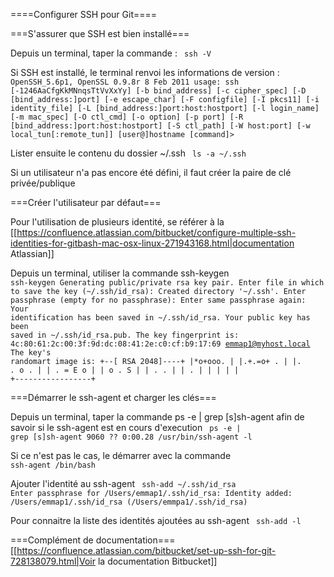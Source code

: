 ====Configurer SSH pour Git====

===S'assurer que SSH est bien installé===

Depuis un terminal, taper la commande :
<code bash>
ssh -V
</code>

Si SSH est installé, le terminal renvoi les informations de version :
<code bash>
OpenSSH_5.6p1, OpenSSL 0.9.8r 8 Feb 2011
usage: ssh [-1246AaCfgKkMNnqsTtVvXxYy] [-b bind_address] [-c cipher_spec]
           [-D [bind_address:]port] [-e escape_char] [-F configfile]
           [-I pkcs11] [-i identity_file]
           [-L [bind_address:]port:host:hostport]
           [-l login_name] [-m mac_spec] [-O ctl_cmd] [-o option] [-p port]
[-R [bind_address:]port:host:hostport] [-S ctl_path]
           [-W host:port] [-w local_tun[:remote_tun]]
           [user@]hostname [command]>
</code>

Lister ensuite le contenu du dossier ~/.ssh
<code bash>
ls -a ~/.ssh
</code>

Si un utilisateur n'a pas encore été défini, il faut créer la paire de clé privée/publique

===Créer l'utilisateur par défaut===

Pour l'utilisation de plusieurs identité, se référer à la [[https://confluence.atlassian.com/bitbucket/configure-multiple-ssh-identities-for-gitbash-mac-osx-linux-271943168.html|documentation Atlassian]]

Depuis un terminal, utiliser la commande ssh-keygen
<code bash>
ssh-keygen
Generating public/private rsa key pair.
Enter file in which to save the key (~/.ssh/id_rsa):
Created directory '~/.ssh'.
Enter passphrase (empty for no passphrase):
Enter same passphrase again:
Your identification has been saved in ~/.ssh/id_rsa.
Your public key has been saved in ~/.ssh/id_rsa.pub.
The key fingerprint is:
4c:80:61:2c:00:3f:9d:dc:08:41:2e:c0:cf:b9:17:69 emmap1@myhost.local
The key's randomart image is:
+--[ RSA 2048]----+
|*o+ooo.          |
|.+.=o+ .         |
|. *.* o .        |
| . = E o         |
|    o . S        |
|   . .           |
|     .           |
|                 |
|                 |
+-----------------+
</code>

===Démarrer le ssh-agent et charger les clés===

Depuis un terminal, taper la commande ps -e | grep [s]sh-agent afin de savoir si le ssh-agent est en cours d'execution
<code bash>
ps -e | grep [s]sh-agent
9060 ?? 0:00.28 /usr/bin/ssh-agent -l
</code>

Si ce n'est pas le cas, le démarrer avec la commande
<code bash>
ssh-agent /bin/bash
</code>

Ajouter l'identité au ssh-agent
<code bash>
ssh-add ~/.ssh/id_rsa
Enter passphrase for /Users/emmap1/.ssh/id_rsa:
Identity added: /Users/emmap1/.ssh/id_rsa (/Users/emmpa1/.ssh/id_rsa)
</code>

Pour connaitre la liste des identités ajoutées au ssh-agent
<code bash>
ssh-add -l
</code>

===Complément de documentation===
[[https://confluence.atlassian.com/bitbucket/set-up-ssh-for-git-728138079.html|Voir la documentation Bitbucket]]
